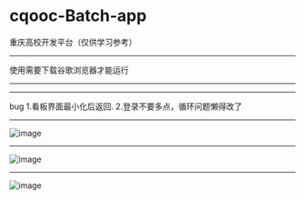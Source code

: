 # cqooc-Batch-app
重庆高校开发平台（仅供学习参考）
* * *
使用需要下载谷歌浏览器才能运行
* * *
***
bug
1.看板界面最小化后返回.
2.登录不要多点，循环问题懒得改了
* * *
![image](https://user-images.githubusercontent.com/76174583/119935268-ccc13080-bfb9-11eb-9e9b-1114215195ba.png)
* * *
![image](https://user-images.githubusercontent.com/76174583/119935397-085bfa80-bfba-11eb-8e9d-09284dc4c9c6.png)
* * *
![image](https://user-images.githubusercontent.com/76174583/119935501-2cb7d700-bfba-11eb-9223-ad956bf1b116.png)

